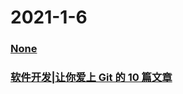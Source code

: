 
# 2021-1-6

### [None](https://www.bilibili.com/video/av331004862/)

### [软件开发|让你爱上 Git 的 10 篇文章](https://linux.cn/article-12981-1.html)